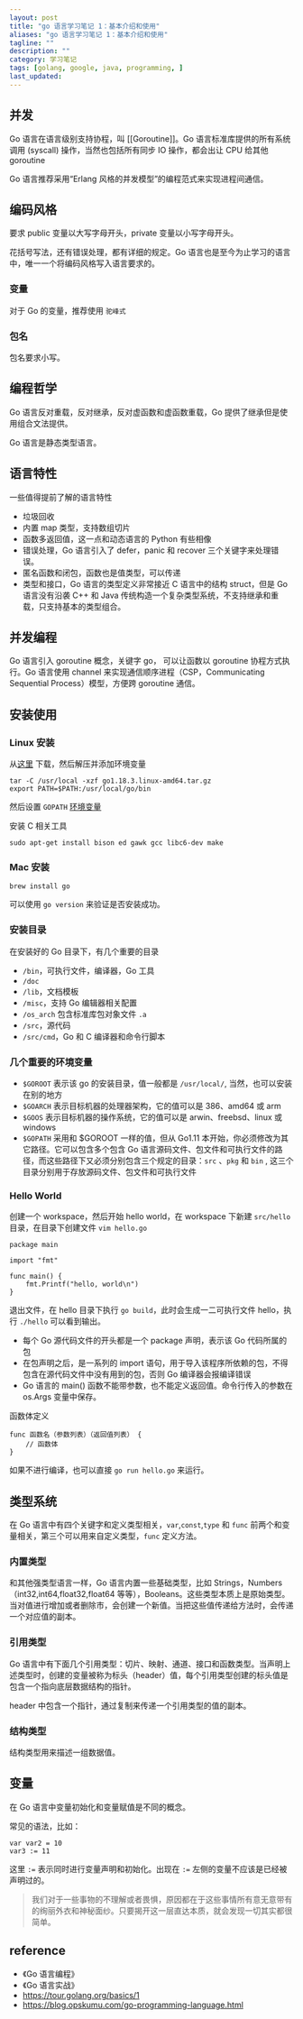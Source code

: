 ```yaml
---
layout: post
title: "go 语言学习笔记 1：基本介绍和使用"
aliases: "go 语言学习笔记 1：基本介绍和使用"
tagline: ""
description: ""
category: 学习笔记
tags: [golang, google, java, programming, ]
last_updated:
---
```



## 并发
Go 语言在语言级别支持协程，叫 [[Goroutine]]。Go 语言标准库提供的所有系统调用 (syscall) 操作，当然也包括所有同步 IO 操作，都会出让 CPU 给其他 goroutine

Go 语言推荐采用“Erlang 风格的并发模型”的编程范式来实现进程间通信。

## 编码风格
要求 public 变量以大写字母开头，private 变量以小写字母开头。

花括号写法，还有错误处理，都有详细的规定。Go 语言也是至今为止学习的语言中，唯一一个将编码风格写入语言要求的。

### 变量
对于 Go 的变量，推荐使用 `驼峰式`

### 包名
包名要求小写。

## 编程哲学
Go 语言反对重载，反对继承，反对虚函数和虚函数重载，Go 提供了继承但是使用组合文法提供。

Go 语言是静态类型语言。

## 语言特性
一些值得提前了解的语言特性

- 垃圾回收
- 内置 map 类型，支持数组切片
- 函数多返回值，这一点和动态语言的 Python 有些相像
- 错误处理，Go 语言引入了 defer，panic 和 recover 三个关键字来处理错误。
- 匿名函数和闭包，函数也是值类型，可以传递
- 类型和接口，Go 语言的类型定义非常接近 C 语言中的结构 struct，但是 Go 语言没有沿袭 C++ 和 Java 传统构造一个复杂类型系统，不支持继承和重载，只支持基本的类型组合。

## 并发编程
Go 语言引入 goroutine 概念，关键字 go， 可以让函数以 goroutine 协程方式执行。Go 语言使用 channel 来实现通信顺序进程（CSP，Communicating Sequential Process）模型，方便跨 goroutine 通信。

## 安装使用

### Linux 安装
从[这里](https://golang.org/dl/) 下载，然后解压并添加环境变量

    tar -C /usr/local -xzf go1.18.3.linux-amd64.tar.gz
    export PATH=$PATH:/usr/local/go/bin

然后设置 `GOPATH` [环境变量](https://golang.org/wiki/SettingGOPATH)

安装 C 相关工具

    sudo apt-get install bison ed gawk gcc libc6-dev make

### Mac 安装

	brew install go

可以使用 `go version` 来验证是否安装成功。

### 安装目录
在安装好的 Go 目录下，有几个重要的目录

- `/bin`，可执行文件，编译器，Go 工具
- `/doc`
- `/lib`，文档模板
- `/misc`，支持 Go 编辑器相关配置
- `/os_arch` 包含标准库包对象文件 `.a`
- `/src`，源代码
- `/src/cmd`，Go 和 C 编译器和命令行脚本

### 几个重要的环境变量

- `$GOROOT` 表示该 go 的安装目录，值一般都是 `/usr/local/`, 当然，也可以安装在别的地方
- `$GOARCH` 表示目标机器的处理器架构，它的值可以是 386、amd64 或 arm
- `$GOOS` 表示目标机器的操作系统，它的值可以是 arwin、freebsd、linux 或 windows
- `$GOPATH` 采用和 $GOROOT 一样的值，但从 Go1.11 本开始，你必须修改为其它路径。它可以包含多个包含 Go 语言源码文件、包文件和可执行文件的路径，而这些路径下又必须分别包含三个规定的目录：`src` 、`pkg` 和 `bin` , 这三个目录分别用于存放源码文件、包文件和可执行文件


### Hello World

创建一个 workspace，然后开始 hello world，在 workspace 下新建 `src/hello` 目录，在目录下创建文件 `vim hello.go`


```
package main

import "fmt"

func main() {
    fmt.Printf("hello, world\n")
}
```

退出文件，在 hello 目录下执行 `go build`，此时会生成一二可执行文件 hello，执行 `./hello` 可以看到输出。

- 每个 Go 源代码文件的开头都是一个 package 声明，表示该 Go 代码所属的包
- 在包声明之后，是一系列的 import 语句，用于导入该程序所依赖的包，不得包含在源代码文件中没有用到的包，否则 Go 编译器会报编译错误
- Go 语言的 main() 函数不能带参数，也不能定义返回值。命令行传入的参数在 os.Args 变量中保存。

函数体定义

    func 函数名（参数列表）（返回值列表） {
        // 函数体
    }

如果不进行编译，也可以直接 `go run hello.go` 来运行。

## 类型系统
在 Go 语言中有四个关键字和定义类型相关，`var`,`const`,`type` 和 `func` 前两个和变量相关，第三个可以用来自定义类型，`func` 定义方法。

### 内置类型
和其他强类型语言一样，Go 语言内置一些基础类型，比如 Strings，Numbers（int32,int64,float32,float64 等等），Booleans。这些类型本质上是原始类型。当对值进行增加或者删除市，会创建一个新值。当把这些值传递给方法时，会传递一个对应值的副本。

### 引用类型
Go 语言中有下面几个引用类型：切片、映射、通道、接口和函数类型。当声明上述类型时，创建的变量被称为标头（header）值，每个引用类型创建的标头值是包含一个指向底层数据结构的指针。

header 中包含一个指针，通过复制来传递一个引用类型的值的副本。

### 结构类型
结构类型用来描述一组数据值。

## 变量
在 Go 语言中变量初始化和变量赋值是不同的概念。

常见的语法，比如：

    var var2 = 10
    var3 := 11

这里 `:=` 表示同时进行变量声明和初始化。出现在 `:=` 左侧的变量不应该是已经被声明过的。


> 我们对于一些事物的不理解或者畏惧，原因都在于这些事情所有意无意带有的绚丽外衣和神秘面纱。只要揭开这一层直达本质，就会发现一切其实都很简单。

## reference

- 《Go 语言编程》
- 《Go 语言实战》
- <https://tour.golang.org/basics/1>
- https://blog.opskumu.com/go-programming-language.html

